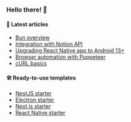### Hello there! 👋

#### :memo: Latest articles
<!-- BLOG-POST-LIST:START -->
- [Bun overview](https://sevic.dev/notes/bun-overview/)
- [Integration with Notion API](https://sevic.dev/notes/notion-api-nodejs/)
- [Upgrading React Native app to Android 13+](https://sevic.dev/notes/android-13-react-native-upgrade/)
- [Browser automation with Puppeteer](https://sevic.dev/notes/browser-automation-puppeteer/)
- [cURL basics](https://sevic.dev/notes/curl-basics/)
<!-- BLOG-POST-LIST:END -->

#### 🛠️ Ready-to-use templates
- [NestJS starter](https://sevic.dev/nestjs-starter?ref=github)
- [Electron starter](https://sevic.dev/electron-starter?ref=github)
- [Next.js starter](https://sevic.dev/nextjs-starter?ref=github)
- [React Native starter](https://sevic.dev/react-native-starter?ref=github)
